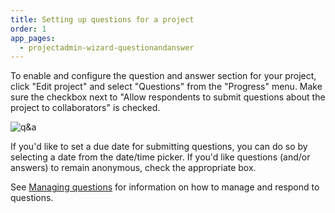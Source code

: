 ```yaml
---
title: Setting up questions for a project
order: 1
app_pages:
  - projectadmin-wizard-questionandanswer
---
```


To enable and configure the question and answer section for your project, click "Edit project" and select "Questions" from the "Progress" menu. Make sure the checkbox next to "Allow respondents to submit questions about the project to collaborators" is checked.

![q&a](../images/qa.png)

If you'd like to set a due date for submitting questions, you can do so by selecting a date from the date/time picker. If you'd like questions (and/or answers) to remain anonymous, check the appropriate box.

See [Managing questions](managing_questions.html) for information on how to manage and respond to questions.
